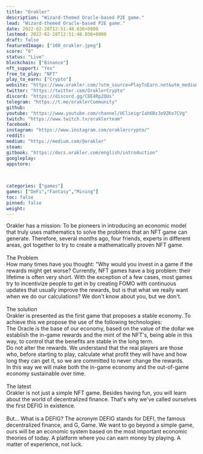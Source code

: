 ```yaml
---
title: "Orakler"
description: "Wizard-themed Oracle-based P2E game."
lead: "Wizard-themed Oracle-based P2E game."
date: 2022-02-28T12:51:48.036+0800
lastmod: 2022-02-28T12:51:48.036+0800
draft: false
featuredImage: ["100_orakler.jpeg"]
score: "0"
status: "Live"
blockchain: ["Binance"]
nft_support: "Yes"
free_to_play: "NFT"
play_to_earn: ["Crypto"]
website: "https://www.orakler.com/?utm_source=PlayToEarn.net&utm_medium=organic&utm_campaign=gamepage"
twitter: "https://twitter.com/OraklerCrypto"
discord: "https://discord.gg/C8E4Rp2QUs"
telegram: "https://t.me/oraklerCommunity"
github: 
youtube: "https://www.youtube.com/channel/UClieigrIah6BzJo9ZKo7CVg"
twitch: "https://www.twitch.tv/oraklerteam"
facebook: 
instagram: "https://www.instagram.com/oraklercrypto/"
reddit: 
medium: "https://medium.com/@orakler"
steam: 
gitbook: "https://docs.orakler.com/english/introduction"
googleplay: 
appstore: 

  
    
categories: ["games"]
games: ["DeFi","Fantasy","Mining"]
toc: false
pinned: false
weight: 
---
```

Orakler has a mission: To be pioneers in introducing an economic model that truly uses mathematics to solve the problems that an NFT game can generate. Therefore, several months ago, four friends, experts in different areas, got together to try to create a mathematically proven NFT game.<br> <br> The Problem <br> How many times have you thought: "Why would you invest in a game if the rewards might get worse? Currently, NFT games have a big problem: their lifetime is often very short. With the exception of a few cases, most games try to incentivize people to get in by creating FOMO with continuous updates that usually improve the rewards, but is that what we really want when we do our calculations? We don't know about you, but we don't.<br> <br> The solution <br> Orakler is presented as the first game that proposes a stable economy. To achieve this we propose the use of the following technologies:<br> The Oracle is the base of our economy, based on the value of the dollar we establish the in-game rewards and the mint of the NFT's, being able in this way, to control that the benefits are stable in the long term.<br> Do not alter the rewards. We understand that the real players are those who, before starting to play, calculate what profit they will have and how long they can get it, so we are committed to never change the rewards.<br> In this way we will make both the in-game economy and the out-of-game economy sustainable over time.<br> <br> The latest <br> Orakler is not just a simple NFT game. Besides having fun, you will learn about the world of decentralized finance. That's why we've called ourselves the first DEFIG in existence.<br> <br> But... What is a DEFIG? The acronym DEFIG stands for DEFI, the famous decentralized finance, and G, Game. We want to go beyond a simple game, ours will be an economic system based on the most important economic theories of today. A platform where you can earn money by playing. A matter of experience, not luck.